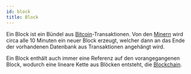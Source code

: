 ```yaml
---
id: block
title: Block
---
```


Ein Block ist ein Bündel aus [Bitcoin](bitcoin)-Transaktionen. Von den [Minern](../m/mining) wird circa alle 10 Minuten ein neuer Block erzeugt, welcher dann an das Ende der vorhandenen Datenbank aus Transaktionen angehängt wird.

Ein Block enthält auch immer eine Referenz auf den vorangegangenen Block, wodurch eine lineare Kette aus Blöcken entsteht, die [Blockchain](blockchain).
